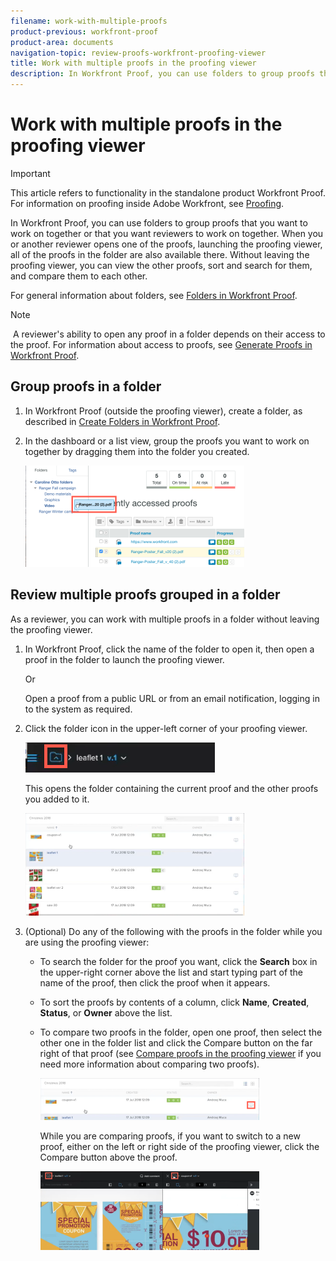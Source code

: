 ```yaml
---
filename: work-with-multiple-proofs
product-previous: workfront-proof
product-area: documents
navigation-topic: review-proofs-workfront-proofing-viewer
title: Work with multiple proofs in the proofing viewer
description: In Workfront Proof, you can use folders to group proofs that you want to work on together or that you want reviewers to work on together. When you or another reviewer opens one of the proofs, launching the proofing viewer, all of the proofs in the folder are also available there. Without leaving the proofing viewer, you can view the other proofs, sort and search for them, and compare them to each other.
---
```


# Work with multiple proofs in the proofing viewer

>[!IMPORTANT]
>
>This article refers to functionality in the standalone product Workfront Proof. For information on proofing inside Adobe Workfront, see [Proofing](../../../review-and-approve-work/proofing/proofing.md).

In Workfront Proof, you can use folders to group proofs that you want to work on together or that you want reviewers to work on together. When you or another reviewer opens one of the proofs, launching the proofing viewer, all of the proofs in the folder are also available there. Without leaving the proofing viewer, you can view the other proofs, sort and search for them, and compare them to each other.

For general information about folders, see [Folders in Workfront Proof](../../../workfront-proof/wp-work-proofsfiles/organize-your-work/folders.md).

>[!NOTE]
>
>&nbsp;A reviewer's ability to open any proof in a folder depends on their access to the proof.&nbsp;For information about access to proofs, see [Generate Proofs in Workfront Proof](../../../workfront-proof/wp-work-proofsfiles/create-proofs-and-files/generate-proofs.md).

## Group proofs in a folder

1. In Workfront Proof (outside the proofing viewer), create a folder, as described in [Create Folders in Workfront Proof](../../../workfront-proof/wp-work-proofsfiles/organize-your-work/create-folders.md).
1. In the dashboard or a list view, group the proofs you want to work on together by dragging them into the folder you created.

   ![Drag_proof_to_folder.png](assets/drag-proof-to-folder-350x162.png)

## Review multiple proofs grouped in a folder

As a reviewer, you can work with multiple proofs in a folder without leaving the proofing viewer.

1. In Workfront Proof, click the name of the folder to open it, then open a proof in the folder to launch the proofing viewer.

   Or

   Open a proof from a public URL or from an email notification, logging in to the system as required.&nbsp;

1. Click the folder icon in the upper-left corner of your proofing viewer.

   ![Folder_icon_in_proofing_viewer.png](assets/folder-icon-in-proofing-viewer.png)

   This opens the folder containing the current proof and the other proofs you added to it.

   ![Folder_containing_proofs_in_proofing_viewer.png](assets/folder-containing-proofs-in-proofing-viewer-350x164.png)

1. (Optional) Do any of the following with the proofs in the folder while you are using the proofing viewer:

   * To search the folder for the proof you want, click the **Search** box in the upper-right corner above the list and start typing part of the name of the proof, then click the proof when it appears.
   * To sort the proofs by contents of a column, click **Name**, **Created**, **Status**, or&nbsp;**Owner** above the list.&nbsp;
   
   * To compare two proofs in the folder, open one proof, then select the other one in the folder list and click the Compare button on the far right of that proof (see [Compare proofs in the proofing viewer](../../../workfront-proof/wp-work-proofsfiles/review-proofs-wpv/compare-proofs.md)&nbsp;if you need more information about comparing two proofs).

     ![Compare_button_in_folder_list_in_proofing_viewer.png](assets/compare-button-350x67.png)

     While you are comparing proofs, if you want to switch to a new proof, either on the left or right side of the proofing viewer, click the Compare button above the proof.

     ![](assets/mceclip0-350x126.png)

